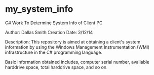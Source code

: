 my_system_info
==============

C# Work To Determine System Info of Client PC

Author: Dallas Smith
Creation Date: 3/12/14

Description: This repository is aimed at obtaining a client's system information by using the Windows Management Instrumentation (WMI) infrastructure in the C# programming language.

Basic information obtained includes, computer serial number, available harddrive space, total harddrive space, and so on.


